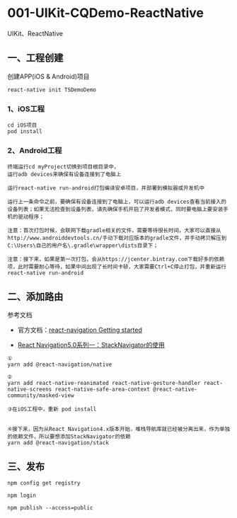 # 001-UIKit-CQDemo-ReactNative
UIKit、ReactNative



## 一、工程创建

创建APP(iOS & Android)项目

```
react-native init TSDemoDemo
```

### 1、iOS工程

```
cd iOS项目
pod install
```

### 2、Android工程

```
终端运行cd myProject切换到项目根目录中，
运行adb devices来确保有设备连接到了电脑上

运行react-native run-android打包编译安卓项目，并部署到模拟器或开发机中

运行上一条命令之前，要确保有设备连接到了电脑上，可以运行adb devices查看当前接入的设备列表；如果无法检查到设备列表，请先确保手机开启了开发者模式，同时要电脑上要安装手机的驱动程序；

注意：首次打包时候，会联网下载gradle相关的文件，需要等待很长时间，大家可以直接从http://www.androiddevtools.cn/手动下载对应版本的gradle文件，并手动拷贝解压到C:\Users\自己的用户名\.gradle\wrapper\dists目录下；

注意：接下来，如果是第一次打包，会从https://jcenter.bintray.com下载好多的依赖项，此时需要耐心等待，如果中间出现了长时间卡顿，大家需要Ctrl+C停止打包，并重新运行react-native run-android
```



## 二、添加路由

参考文档

* 官方文档：[react-navigation Getting started](https://reactnavigation.org/docs/getting-started)

* [React Navigation5.0系列一：StackNavigator的使用](https://segmentfault.com/a/1190000021753725)

```
①
yarn add @react-navigation/native

②
yarn add react-native-reanimated react-native-gesture-handler react-native-screens react-native-safe-area-context @react-native-community/masked-view

③在iOS工程中，重新 pod install


④接下来，因为从React Navigation4.x版本开始，堆栈导航库就已经被分离出来，作为单独的依赖文件，所以要想添加StackNavigator的依赖
yarn add @react-navigation/stack
```



## 三、发布

```
npm config get registry

npm login

npm publish --access=public
```

